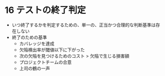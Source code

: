 # 16 テストの終了判定

- いつ終了するかを判定するための、単一の、正当かつ合理的な判断基準は存在しない
- 終了のための基準
    - カバレッジを達成
    - 欠陥検出率が閾値以下に下がった
    - 次の欠陥を見つけるためのコスト > 欠陥で生じる損害額
    - プロジェクトチームの合意
    - 上司の鶴の一声
